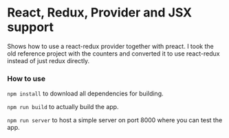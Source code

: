 # React, Redux, Provider and JSX support

Shows how to use a react-redux provider together with preact. I took the old reference project with the counters and converted it to use react-redux instead of just redux directly.

### How to use
`npm install` to download all dependencies for building.

`npm run build` to actually build the app.

`npm run server` to host a simple server on port 8000 where you can test the app.
